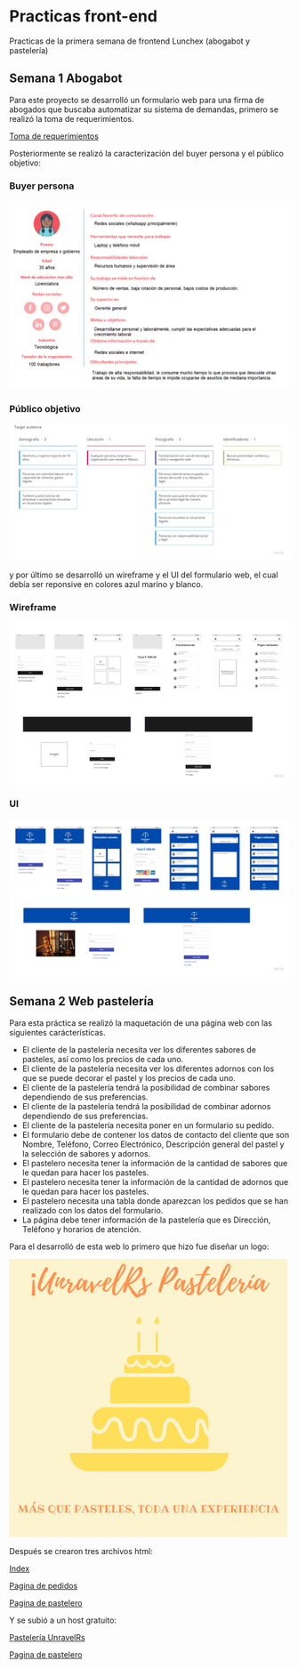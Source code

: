 # Practicas front-end 
Practicas de la primera semana de frontend Lunchex (abogabot y pastelería)

## Semana 1 Abogabot 

Para este proyecto se desarrolló un formulario web para una firma de abogados que buscaba automatizar su sistema de demandas, primero se realizó la toma de requerimientos. 

[Toma de requerimientos](https://github.com/Unravelrs/Practicas-front-end/blob/main/Abogabot/Toma%20de%20requerimientos.doc)

Posteriormente se realizó la caracterización del buyer persona y el público objetivo:

### Buyer persona

![Buyer persona](/Abogabot/Buyer%20persona.png)

### Público objetivo
![público objetivo](/Abogabot/Publico%20objetivo.jpg)

y por último se desarrolló un wireframe y el UI del formulario web, el cual debía ser reponsive en colores azul marino y blanco.

### Wireframe

![wireframe](/Abogabot/Wireframe.jpg)

### UI

![UI](/Abogabot/UI.jpg)



## Semana 2 Web pastelería

Para esta práctica se realizó la maquetación de una página web con las siguientes carácterísticas.

- El cliente de la pastelería necesita ver los diferentes sabores de pasteles, así como los precios de cada uno.
- El cliente de la pastelería necesita ver los diferentes adornos con los que se puede decorar el pastel y los precios de cada uno.
- El cliente de la pastelería tendrá la posibilidad de combinar sabores dependiendo de sus preferencias.
- El cliente de la pastelería tendrá la posibilidad de combinar adornos dependiendo de sus preferencias.
- El cliente de la pastelería necesita poner en un formulario su pedido.
- El formulario debe de contener los datos de contacto del cliente que son Nombre, Teléfono, Correo Electrónico, Descripción general del pastel y la selección de sabores y adornos.
- El pastelero necesita tener la información de la cantidad de sabores que le quedan para hacer los pasteles.
- El pastelero necesita tener la información de la cantidad de adornos que le quedan para hacer los pasteles.
- El pastelero necesita una tabla donde aparezcan los pedidos que se han realizado con los datos del formulario.
- La página debe tener información de la pastelería que es Dirección, Teléfono y horarios de atención.

Para el desarrolló de esta web lo primero que hizo fue diseñar un logo:

 ![Logo pasteleria](/Pasteleria/UnravelRs%20Pasteleria.png)


Después se crearon tres archivos html:

[Index](/Pasteleria/index.html)

[Pagina de pedidos](/Pasteleria/pedidos%20pasteleria.html)

[Pagina de pastelero](/Pasteleria/Pasteleria%20admin.html)



Y se subió a un host gratuito:

[Pastelería UnravelRs](https://unravelrspasteleria.000webhostapp.com/index.html)

[Pagina de pastelero](https://unravelrspasteleria.000webhostapp.com/Pasteleria%20admin.html)
